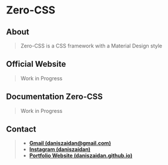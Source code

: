 # Zero-CSS

## About

> Zero-CSS is a CSS framework with a Material Design style

## Official Website

> Work in Progress 

## Documentation Zero-CSS

> Work in Progress 

## Contact
> - **[Gmail (daniszaidan@gmail.com)](mailto:daniszaidan@gmail.com)**
> - **[Instagram (daniszaidan)](https://www.instagram.com/daniszaidan/)**
> - **[Portfolio Website (daniszaidan.github.io)](https://daniszaidan.github.io/)**